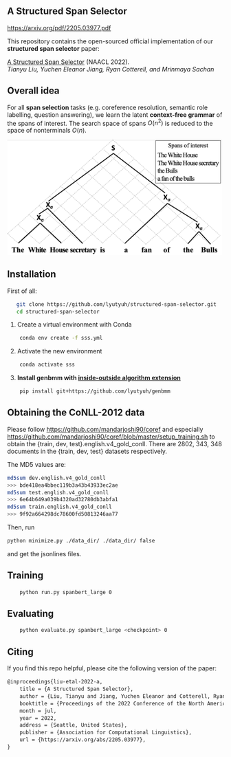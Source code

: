 ## A Structured Span Selector

https://arxiv.org/pdf/2205.03977.pdf

This repository contains the open-sourced official implementation of our **structured span selector** paper:

[A Structured Span Selector](https://arxiv.org/abs/2205.03977) (NAACL 2022).  
_Tianyu Liu, Yuchen Eleanor Jiang, Ryan Cotterell, and Mrinmaya Sachan_


## Overall idea

For all **span selection** tasks (e.g. coreference resolution, semantic role labelling, question answering), we learn the latent **context-free grammar** of the spans of interest. The search space of spans $O(n^2)$ is reduced to the space of nonterminals $O(n)$.

<img src="fig/illustration.png" width="500">


## Installation

First of all:
```bash
   git clone https://github.com/lyutyuh/structured-span-selector.git
   cd structured-span-selector
```

1. Create a virtual environment with Conda
```bash
    conda env create -f sss.yml
```

2. Activate the new environment
```bash
    conda activate sss
```

3. **Install genbmm with [inside-outside algorithm extension](https://github.com/lyutyuh/genbmm)**
```bash
    pip install git+https://github.com/lyutyuh/genbmm
```


## Obtaining the CoNLL-2012 data

Please follow https://github.com/mandarjoshi90/coref and especially https://github.com/mandarjoshi90/coref/blob/master/setup_training.sh to obtain the {train, dev, test}.english.v4_gold_conll. There are 2802, 343, 348 documents in the {train, dev, test} datasets respectively. 

The MD5 values are:
```bash
md5sum dev.english.v4_gold_conll
>>> bde418ea4bbec119b3a43b43933ec2ae
md5sum test.english.v4_gold_conll
>>> 6e64b649a039b4320ad32780db3abfa1
md5sum train.english.v4_gold_conll
>>> 9f92a664298dc78600fd50813246aa77
```

Then, run
```bash
python minimize.py ./data_dir/ ./data_dir/ false 
```
and get the jsonlines files.

## Training

```bash
    python run.py spanbert_large 0
```

## Evaluating

```bash
    python evaluate.py spanbert_large <checkpoint> 0
```



## Citing

If you find this repo helpful, please cite the following version of the paper:
```tex
@inproceedings{liu-etal-2022-a,
    title = {A Structured Span Selector},
    author = {Liu, Tianyu and Jiang, Yuchen Eleanor and Cotterell, Ryan and Sachan, Mrinmaya},
    booktitle = {Proceedings of the 2022 Conference of the North American Chapter of the Association for Computational Linguistics: Human Language Technologies},
    month = jul,
    year = 2022,
    address = {Seattle, United States},
    publisher = {Association for Computational Linguistics},
    url = {https://arxiv.org/abs/2205.03977},
}
```